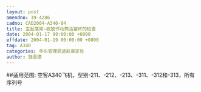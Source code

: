 ```yaml
---
layout: post
amendno: 39-4286
cadno: CAD2004-A340-04
title: 主起落架-收放作动筒活塞杆的检查
date: 2004-01-17 00:00:00 +0800
effdate: 2004-01-19 00:00:00 +0800
tag: A340
categories: 华东管理局适航审定处
author: 钱惠德
---
```


##适用范围:
空客A340飞机，型别-211、-212、-213、-311、-312和-313，所有序列号

